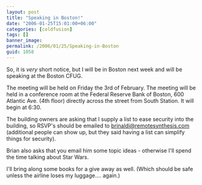 ```yaml
---
layout: post
title: "Speaking in Boston!"
date: "2006-01-25T15:01:00+06:00"
categories: [coldfusion]
tags: []
banner_image: 
permalink: /2006/01/25/Speaking-in-Boston
guid: 1058
---
```


So, it is <i>very</i> short notice, but I will be in Boston next week and will be speaking at the Boston CFUG. 

The meeting will be held on Friday the 3rd of February. The meeting will be held in a conference room at the Federal Reserve Bank of Boston, 600 Atlantic Ave. (4th floor) directly across the street from South Station. It will begin at 6:30. 

The building owners are asking that I supply a list to ease security into the building, so RSVP's should be emailed to brinaldi@remotesynthesis.com (additional people can show up, but they said having a list can simplify things for security). 

Brian also asks that you email him some topic ideas - otherwise I'll spend the time talking about Star Wars.

I'll bring along some books for a give away as well. (Which should be safe unless the airline loses my luggage.... again.)